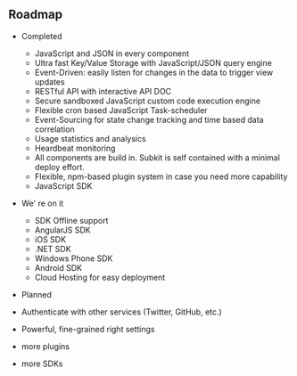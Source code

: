 Roadmap
----

* Completed
  * JavaScript and JSON in every component
  * Ultra fast Key/Value Storage with JavaScript/JSON query engine
  * Event-Driven: easily listen for changes in the data to trigger view updates
  * RESTful API with interactive API DOC
  * Secure sandboxed JavaScript custom code execution engine
  * Flexible cron based JavaScript Task-scheduler
  * Event-Sourcing for state change tracking and time based data correlation
  * Usage statistics and analysics
  * Heardbeat monitoring
  * All components are build in. Subkit is self contained with a minimal deploy effort.
  * Flexible, npm-based plugin system in case you need more capability
  * JavaScript SDK

* We' re on it
  * SDK Offline support
  * AngularJS SDK
  * iOS SDK
  * .NET SDK
  * Windows Phone SDK
  * Android SDK
  * Cloud Hosting for easy deployment

* Planned
 * Authenticate with other services (Twitter, GitHub, etc.)
 * Powerful, fine-grained right settings
 * more plugins
 * more SDKs
